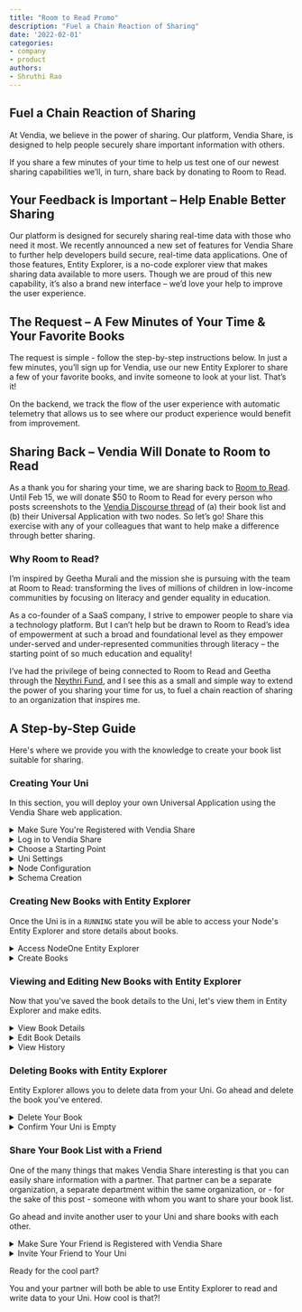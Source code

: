 ```yaml
---
title: "Room to Read Promo"
description: "Fuel a Chain Reaction of Sharing"
date: '2022-02-01'
categories:
- company
- product
authors:
- Shruthi Rao
---
```


## Fuel a Chain Reaction of Sharing

At Vendia, we believe in the power of sharing. Our platform, Vendia Share, is designed to help people securely share important information with others.

If you share a few minutes of your time to help us test one of our newest sharing capabilities we’ll, in turn, share back by donating to Room to Read.

## Your Feedback is Important – Help Enable Better Sharing

Our platform is designed for securely sharing real-time data with those who need it most. We recently announced a new set of features for Vendia Share to further help developers build secure, real-time data applications. One of those features, Entity Explorer, is a no-code explorer view that makes sharing data available to more users. Though we are proud of this new capability, it’s also a brand new interface – we’d love your help to improve the user experience.

## The Request – A Few Minutes of Your Time & Your Favorite Books

The request is simple - follow the step-by-step instructions below. In just a few minutes, you’ll sign up for Vendia, use our new Entity Explorer to share a few of your favorite books, and invite someone to look at your list. That’s it!

On the backend, we track the flow of the user experience with automatic telemetry that allows us to see where our product experience would benefit from improvement.

## Sharing Back – Vendia Will Donate to Room to Read

As a thank you for sharing your time, we are sharing back to [Room to Read](https://www.roomtoread.org/). Until Feb 15, we will donate $50 to Room to Read for every person who posts screenshots to the [Vendia Discourse thread](https://community.vendia.net/t/room-to-read-share-your-screenshots-and-feedback) of (a) their book list and (b) their Universal Application with two nodes. So let’s go! Share this exercise with any of your colleagues that want to help make a difference through better sharing.

### Why Room to Read?

I’m inspired by Geetha Murali and the mission she is pursuing with the team at Room to Read: transforming the lives of millions of children in low-income communities by focusing on literacy and gender equality in education.

As a co-founder of a SaaS company, I strive to empower people to share via a technology platform. But I can’t help but be drawn to Room to Read’s idea of empowerment at such a broad and foundational level as they empower under-served and under-represented communities through literacy – the starting point of so much education and equality!

I’ve had the privilege of being connected to Room to Read and Geetha through the [Neythri Fund](https://www.neythrifuturesfund.com/), and I see this as a small and simple way to extend the power of you sharing your time for us, to fuel a chain reaction of sharing to an organization that inspires me.

## A Step-by-Step Guide

Here's where we provide you with the knowledge to create your book list suitable for sharing.

### Creating Your Uni

In this section, you will deploy your own Universal Application using the Vendia Share web application.

<details>
<summary>Make Sure You're Registered with Vendia Share</summary>

You can [register](https://share.vendia.net) for the free Starter tier if you haven't already.
</details>

<details>
<summary>Log in to Vendia Share</summary>

Visit the Vendia Share web application at [https://share.vendia.net](https://share.vendia.net). If you have not yet created a Uni you will be presented with the following screen.

**NOTE:** You will see any existing Universal Applications listed here. The Vendia Share Starter tier allows for a [single Universal Application](https://www.vendia.net/docs/share/limits#uni-and-node-limits). You will not be able to proceed with this exercise if you already have a running Universal Application.

<img width="1311" alt="01-empty-uni-screen" src="https://user-images.githubusercontent.com/71095088/151864172-fde733e6-3abf-4041-bdb2-cff406defe1c.png">

Click on 'Create a Universal Application' to begin the process.

</details>

<details>
<summary>Choose a Starting Point</summary>

Vendia provides several data schemas to get started. In this case, you will select 'Create your own' and define your own schema. Don't worry - we have one to get you started.

<img width="1312" alt="02-create-uni-starting-point" src="https://user-images.githubusercontent.com/71095088/151866654-2aa33ed6-28d3-4d60-9410-c51f48c4e166.png">

</details>

<details>
<summary>Uni Settings</summary>

Give you Uni a name. All Unis in the Starter tier share a common namespace of `unis.vendia.net` so pick a unique name. [Give your Uni a name](https://www.vendia.net/docs/share/limits#uni-and-node-names) that begins with `test-` and click on the 'Next' button to continue.

**NOTE:** I've defined a Uni with the name `test-room-to-read`. You'll have to pick a different name.

<img width="1312" alt="03-uni-name" src="https://user-images.githubusercontent.com/71095088/151866849-8c1d52d3-eb67-45a0-af19-4dc6c2c32105.png">

</details>

<details>
<summary>Node Configuration</summary>

Here is where you can specify attributes about your [node](https://www.vendia.net/docs/share/terms-and-definitions#node). For demonstration purposes you can accept the default values and click on 'Next' to define the data model.

<img width="1313" alt="04-node-configuration" src="https://user-images.githubusercontent.com/71095088/151868798-456b4816-14a4-4e6c-8a0e-7a732be06a24.png">

**NOTE:** Vendia Share nodes can be configured to run across [different regions](https://www.vendia.net/docs/share/cli/guide#supported-cloud-platforms-and-regions) and with different [node access controls](https://www.vendia.net/docs/share/node-access-control). Please consult our documentation for more details.
</details>

<details>
<summary>Schema Creation</summary>

Enter the following JSON as our Uni's schema and click on the 'Create' button. Please refer to our [documentation](https://www.vendia.net/docs/share/data-modeling) and [blog post](https://www.vendia.net/blog/applying-domain-driven-design-to-blockchains) for more detail on modeling data.

**NOTE:** It will take about 5 minutes for the Uni to get to a `RUNNING` state.

```json
{
  "$schema": "http://json-schema.org/draft-07/schema#",
  "title": "Room to Read",
  "description": "Uni schema to support Room to Read",
  "type": "object",
  "properties": {
    "Book": {
      "description": "Book type",
      "type": "array",
      "items": {
        "type": "object",
        "properties": {
          "title": {
            "description": "Title",
            "type": "string"
          },
          "author": {
            "description": "Author",
            "type": "string"
          },
          "publisher": {
            "description": "Publisher",
            "type": "string"
          },
          "isbn": {
            "description": "ISBN",
            "type": "string"
          },
          "publicationYear": {
            "description": "Year book was initially published",
            "type": "string",
            "pattern": "^-?[0-9]{1,4}$"
          }
        }
      }
    }
  }
}
```


<img width="1312" alt="05-schema-creation" src="https://user-images.githubusercontent.com/71095088/151869546-8d89cc8d-3674-404f-b126-298add96be88.png">

Once you click on the 'Create' button you will see output indicating the Uni is being created.

<img width="1312" alt="06-uni-pending-registration" src="https://user-images.githubusercontent.com/71095088/151869921-319690d5-30e4-42aa-82a8-5114770b9707.png">

</details>

### Creating New Books with Entity Explorer

Once the Uni is in a `RUNNING` state you will be able to access your Node's Entity Explorer and store details about books.

<details>
<summary>Access NodeOne Entity Explorer</summary>

<img width="1311" alt="07-entity-explorer" src="https://user-images.githubusercontent.com/71095088/151876104-f21aa30a-5002-4c9e-ab93-b6b22dafa492.png">

</details>

<details>
<summary>Create Books</summary>

At this point, your Uni does not have any book data stored. We can add a new book by clicking on the 'Create Book' button.

<img width="1312" alt="08-create-book" src="https://user-images.githubusercontent.com/71095088/151876372-1a8ef7f2-77e8-4088-ab65-758ffde310dc.png">

I love the book [CDB!](https://en.wikipedia.org/wiki/CDB!), a children's book by William Steig. I'll enter the details of the book into Entity Explorer and click 'Save' to write the data to the Uni. If you're not a big fan feel free to save details about one of your favorite books.

<img width="1312" alt="09-create-book-details" src="https://user-images.githubusercontent.com/71095088/151881121-925af34c-3c89-4235-b8a1-18df14db9b21.png">

Once you click on the 'Save' button, the Uni will begin the process of writing the book data to the Uni.

<img width="1310" alt="10-writing-data" src="https://user-images.githubusercontent.com/71095088/151881322-cadb4360-78ba-4251-818b-8749f5b9dfe5.png">

</details>

### Viewing and Editing New Books with Entity Explorer

Now that you've saved the book details to the Uni, let's view them in Entity Explorer and make edits.

<details>
<summary>View Book Details</summary>

You can click on the generated `_id` link to view details about your book.

<img width="1312" alt="11-view-book-details" src="https://user-images.githubusercontent.com/71095088/151881990-4898f87e-2892-44b1-8114-ccb421ceb0f4.png">


<img width="1313" alt="12-book-details" src="https://user-images.githubusercontent.com/71095088/151882228-5229deef-c428-44b8-81fa-913fd69f0e74.png">

</details>

<details>
<summary>Edit Book Details</summary>

Entity Explorer allows you to update data stored in your Uni. Click on the 'Edit' button and make an update to the book you've stored.

<img width="1313" alt="13-edit-book-button" src="https://user-images.githubusercontent.com/71095088/151883179-24a65f9f-2472-439b-89d2-cedcc839cf84.png">

I know there was another edition of the 'CDB!' book published by Aladdin in 1987 so I can update my book with the new edition's data. Your book may have some updates, too. Make changes and click 'Save' to update your Uni.

<img width="1312" alt="14-edit-book-details" src="https://user-images.githubusercontent.com/71095088/151883554-cc0b5647-36ca-46da-bd2c-6e448d37e3ed.png">

<img width="1312" alt="15-saving-book-updates" src="https://user-images.githubusercontent.com/71095088/151884011-382af7ad-738a-46a2-ae73-0d1c187e2daf.png">

<img width="1312" alt="16-updates-complete" src="https://user-images.githubusercontent.com/71095088/151884014-29040d03-9e51-45c3-a96b-f5a390093224.png">

</details>

<details>
<summary>View History</summary>

One of the core features of Vendia Share is the ability to capture changes to data over time. You can view changes you've made to your book through the Entity Explorer.

<img width="1312" alt="17-view-history-button" src="https://user-images.githubusercontent.com/71095088/151884136-fcc85ee2-bd29-49b3-b3c4-6089ab98303f.png">

<img width="1312" alt="18-view-history" src="https://user-images.githubusercontent.com/71095088/151884418-ce070d7a-1052-4df0-8e1e-e8b247f8d021.png">

You can see how your book details have evolved over time.
</details>

### Deleting Books with Entity Explorer

Entity Explorer allows you to delete data from your Uni. Go ahead and delete the book you've entered.

<details>
<summary>Delete Your Book</summary>

Click on the 'Delete' button from the book detail page.

<img width="1312" alt="19-delete-button" src="https://user-images.githubusercontent.com/71095088/151884775-af15a2f2-7c73-4667-b22b-e92ca4ee6f8c.png">

You will receive a confirmation dialog to delete your book. Click 'Delete' to remove the book from your Uni.

<img width="1311" alt="20-delete-confirmation" src="https://user-images.githubusercontent.com/71095088/151884995-b300d428-407b-42ba-97bf-7ba426b20610.png">

<img width="1312" alt="21-deleting-updates" src="https://user-images.githubusercontent.com/71095088/151885251-00f8c067-bfc1-4ed5-94e5-7fdca2c21f9d.png">

</details>

<details>
<summary>Confirm Your Uni is Empty</summary>

Now that you've deleted your book, your Uni doesn't have any more data.

<img width="1312" alt="22-empty-uni" src="https://user-images.githubusercontent.com/71095088/151885402-63b97996-39c3-4e4d-8244-122c68aee0a2.png">

</details>

### Share Your Book List with a Friend

One of the many things that makes Vendia Share interesting is that you can easily share information with a partner. That partner can be a separate organization, a separate department within the same organization, or - for the sake of this post - someone with whom you want to share your book list.

Go ahead and invite another user to your Uni and share books with each other. 

<details>
<summary>Make Sure Your Friend is Registered with Vendia Share</summary>

Your friend can [register](https://share.vendia.net) for the free Starter tier if they haven't already.
</details>

<details>
<summary>Invite Your Friend to Your Uni</summary>

The home page of your Uni has a 'Invite participant' button. Go ahead and click it.

<img width="1312" alt="23-invite-participant-button" src="https://user-images.githubusercontent.com/71095088/151886170-afc7e252-bc31-48c9-94ab-00c826e2a668.png">

Enter your friend's email and click the 'Send uni invite' button.

<img width="1311" alt="24-invite-participant" src="https://user-images.githubusercontent.com/71095088/151886416-15e17ee4-1ab8-42fd-9b8c-67c6e0fb9eb7.png">

Your friend will receive an email providing them instructions for creating their own node in your existing Uni.
</details>

Ready for the cool part?

You and your partner will both be able to use Entity Explorer to read and write data to your Uni. How cool is that?!
